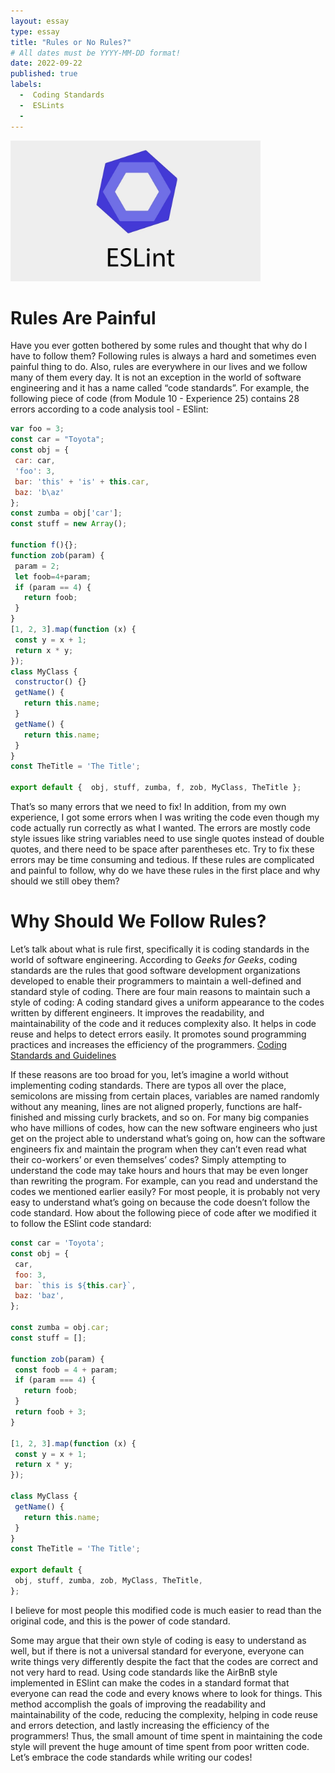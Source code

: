 ```yaml
---
layout: essay
type: essay
title: "Rules or No Rules?"
# All dates must be YYYY-MM-DD format!
date: 2022-09-22
published: true
labels:
  -  Coding Standards
  -  ESLints
  - 
---
```


<img width="400px" class="rounded float-start pe-4" src="../img/essays/ESLint.jpeg">

# Rules Are Painful

Have you ever gotten bothered by some rules and thought that why do I have to follow them? Following rules is always a hard and sometimes even painful thing to do. Also, rules are everywhere in our lives and we follow many of them every day. It is not an exception in the world of software engineering and it has a name called “code standards”. For example, the following piece of code (from Module 10 - Experience 25) contains 28 errors according to a code analysis tool - ESlint:

```js
var foo = 3;
const car = "Toyota";
const obj = {
 car: car,
 'foo': 3,
 bar: 'this' + 'is' + this.car,
 baz: 'b\az'
};
const zumba = obj['car'];
const stuff = new Array();

function f(){};
function zob(param) {
 param = 2;
 let foob=4+param;
 if (param == 4) {
   return foob;
 }
}
[1, 2, 3].map(function (x) {
 const y = x + 1;
 return x * y;
});
class MyClass {
 constructor() {}
 getName() {
   return this.name;
 }
 getName() {
   return this.name;
 }
}
const TheTitle = 'The Title';

export default {  obj, stuff, zumba, f, zob, MyClass, TheTitle };
```

That’s so many errors that we need to fix! In addition, from my own experience, I got some errors when I was writing the code even though my code actually run correctly as what I wanted. The errors are mostly code style issues like string variables need to use single quotes instead of double quotes, and there need to be space after parentheses etc. Try to fix these errors may be time consuming and tedious. If these rules are complicated and painful to follow, why do we have these rules in the first place and why should we still obey them? 

# Why Should We Follow Rules?

Let’s talk about what is rule first, specifically it is coding standards in the world of software engineering. According to *Geeks for Geeks*, coding standards are the rules that good software development organizations developed to enable their programmers to maintain a well-defined and standard style of coding. There are four main reasons to maintain such a style of coding: 
A coding standard gives a uniform appearance to the codes written by different engineers.
It improves the readability, and maintainability of the code and it reduces complexity also.
It helps in code reuse and helps to detect errors easily.
It promotes sound programming practices and increases the efficiency of the programmers. 
[Coding Standards and Guidelines](https://www.geeksforgeeks.org/coding-standards-and-guidelines/)

If these reasons are too broad for you, let’s imagine a world without implementing coding standards. There are typos all over the place, semicolons are missing from certain places, variables are named randomly without any meaning, lines are not aligned properly, functions are half-finished and missing curly brackets, and so on. For many big companies who have millions of codes, how can the new software engineers who just get on the project able to understand what’s going on, how can the software engineers fix and maintain the program when they can’t even read what their co-workers’ or even themselves’ codes? Simply attempting to understand the code may take hours and hours that may be even longer than rewriting the program. For example, can you read and understand the codes we mentioned earlier easily? For most people, it is probably not very easy to understand what’s going on because the code doesn’t follow the code standard. How about the following piece of code after we modified it to follow the ESlint code standard:

```js
const car = 'Toyota';
const obj = {
 car,
 foo: 3,
 bar: `this is ${this.car}`,
 baz: 'baz',
};

const zumba = obj.car;
const stuff = [];

function zob(param) {
 const foob = 4 + param;
 if (param === 4) {
   return foob;
 }
 return foob + 3;
}

[1, 2, 3].map(function (x) {
 const y = x + 1;
 return x * y;
});

class MyClass {
 getName() {
   return this.name;
 }
}
const TheTitle = 'The Title';

export default {
 obj, stuff, zumba, zob, MyClass, TheTitle,
};
```

I believe for most people this modified code is much easier to read than the original code, and this is the power of code standard. 

Some may argue that their own style of coding is easy to understand as well, but if there is not a universal standard for everyone, everyone can write things very differently despite the fact that the codes are correct and not very hard to read. Using code standards like the AirBnB style implemented in ESlint can make the codes in a standard format that everyone can read the code and every knows where to look for things. This method accomplish the goals of improving the readability and maintainability of the code, reducing the complexity, helping in code reuse and errors detection, and lastly increasing the efficiency of the programmers! Thus, the small amount of time spent in maintaining the code style will prevent the huge amount of time spent from  poor written code. Let’s embrace the code standards while writing our codes!
